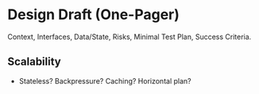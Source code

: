 # Design Draft (One-Pager)
Context, Interfaces, Data/State, Risks, Minimal Test Plan, Success Criteria.

## Scalability
- Stateless? Backpressure? Caching? Horizontal plan?

